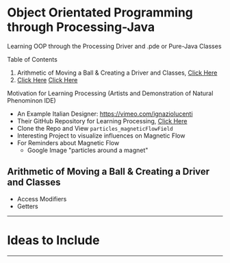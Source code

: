# Object Orientated Programming through Processing-Java
Learning OOP through the Processing Driver and .pde or Pure-Java Classes

Table of Contents
1. Arithmetic of Moving a Ball & Creating a Driver and Classes, <a href="">Click Here</a>
2. <a href="">Click Here</a>
<a href="">Click Here</a>

Motivation for Learning Processing (Artists and Demonstration of Natural Phenominon IDE)
- An Example Italian Designer: https://vimeo.com/ignaziolucenti
- Their GitHub Repository for Learning Processing, <a href="https://github.com/lignazio/Learning-Processing">Click Here</a>
- Clone the Repo and View ```particles_magneticFlowField```
- Interesting Project to visualize influences on Magnetic Flow
- For Reminders about Magnetic Flow
  - Google Image "particles around a magnet"

## Arithmetic of Moving a Ball & Creating a Driver and Classes
- Access Modifiers
- Getters

---

# Ideas to Include


---
